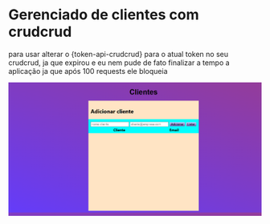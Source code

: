 # Gerenciado de clientes com crudcrud
 para usar alterar o {token-api-crudcrud} para o atual token no seu crudcrud, ja que expirou e eu nem pude de fato finalizar a tempo a aplicação ja que após 100 requests ele bloqueia

![printscreen-aplicação-web](screenshot.png)
